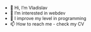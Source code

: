 - 👋 Hi, I’m Vladislav
- 👀 I’m interested in webdev
- 🌱 I improve my level in programming
- 📫 How to reach me - check my CV

<!---
RVladislavv/RVladislavv is a ✨ special ✨ repository because its `README.md` (this file) appears on your GitHub profile.
You can click the Preview link to take a look at your changes.
--->
